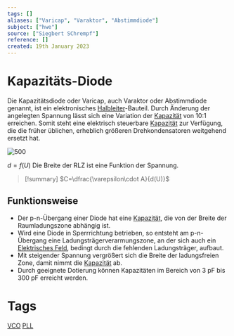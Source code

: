 ```yaml
---
tags: []
aliases: ["Varicap", "Varaktor", "Abstimmdiode"]
subject: ["hwe"]
source: ["Siegbert SChrempf"]
reference: []
created: 19th January 2023
---
```


# Kapazitäts-Diode
Die Kapazitätsdiode oder Varicap, auch Varaktor oder Abstimmdiode genannt, ist ein elektronisches [Halbleiter](Halbleiter.md)-Bauteil.
Durch Änderung der angelegten Spannung lässt sich eine Variation der [Kapazität](Kapazit%C3%A4t.md) von 10:1 erreichen.
Somit steht eine elektrisch steuerbare [Kapazität](Kapazit%C3%A4t.md) zur Verfügung, die die früher üblichen, erheblich größeren Drehkondensatoren weitgehend ersetzt hat.

![500](varicap.png)

$d = f(U)$
Die Breite der RLZ ist eine Funktion der Spannung.

>[!summary] $C=\dfrac{\varepsilon\cdot A}{d(U)}$

## Funktionsweise
- Der p-n-Übergang einer Diode hat eine [Kapazität](Kapazit%C3%A4t.md), die von der Breite der Raumladungszone abhängig ist.
- Wird eine Diode in Sperrrichtung betrieben, so entsteht am p-n-Übergang eine Ladungsträgerverarmungszone, an der sich auch ein [Elektrisches Feld](elektrisches%20Feld.md), bedingt durch die fehlenden Ladungsträger, aufbaut.
- Mit steigender Spannung vergrößert sich die Breite der ladungsfreien Zone, damit nimmt die [Kapazität](Kapazit%C3%A4t.md) ab.
- Durch geeignete Dotierung können Kapazitäten im Bereich von 3 pF bis 300 pF erreicht werden.

# Tags
[VCO](Voltage%20Controlled%20Oscillator.md)
[PLL](Phase%20Locked%20Loop.md)